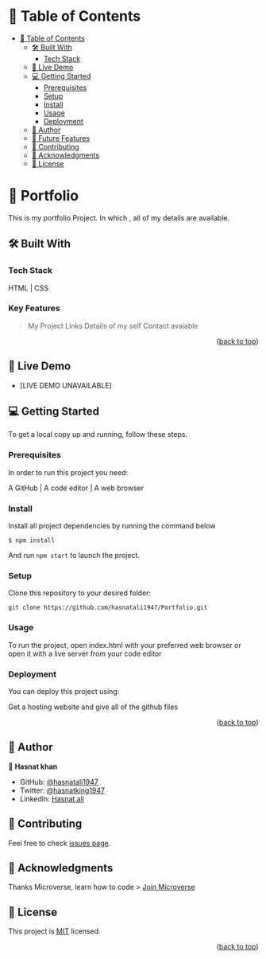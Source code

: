 # 📗 Table of Contents

- [📗 Table of Contents](#-table-of-contents)
  - [🛠️ Built With ](#-built-with-)
    - [Tech Stack ](#tech-stack-)
  - [🚀 Live Demo ](#-live-demo-)
  - [💻 Getting Started ](#-getting-started-)
    - [Prerequisites](#prerequisites)
    - [Setup](#setup)
    - [Install](#install)
    - [Usage](#usage)
    - [Deployment](https://github.com/hasnatali1947/Portfolio/actions/runs/4281837176)
  - [👥 Author ](#-author-)
  - [🔭 Future Features ](#-future-features-)
  - [🤝 Contributing ](#-contributing-)
  - [🙏 Acknowledgments ](#-acknowledgments-)
  - [📝 License ](#-license-)

# 📖 Portfolio <a name="about-project"></a>

This is my portfolio Project. In which , all of my details are available.

## 🛠️ Built With <a name="built-with"></a>

### Tech Stack <a name="tech-stack"></a>

HTML | CSS 

### Key Features <a name="key-features"></a>

> My Project Links
> Details of my self
> Contact avaiable

<p align="right">(<a href="#readme-top">back to top</a>)</p>

## 🚀 Live Demo <a name="live-demo"></a>

- [LIVE DEMO UNAVAILABLE]

## 💻 Getting Started <a name="getting-started"></a>

To get a local copy up and running, follow these steps.

### Prerequisites

In order to run this project you need:

A GitHub | A code editor | A web browser

### Install

Install all project dependencies by running the command below

  `$ npm install`

And run `npm start` to launch the project.

### Setup

Clone this repository to your desired folder:

  `git clone https://github.com/hasnatali1947/Portfolio.git`

### Usage

To run the project, open index.html with your preferred web browser or open it with a live server from your code editor

### Deployment

You can deploy this project using:

Get a hosting website and give all of the github files

<p align="right">(<a href="#readme-top">back to top</a>)</p>

## 👥 Author <a name="author"></a>

👤 **Hasnat khan**

- GitHub: [@hasnatali1947](https://github.com/hasnatali1947)
- Twitter: [@hasnatking1947](https://twitter.com/hasnatking1947)
- LinkedIn: [Hasnat ali](https://www.linkedin.com/feed/?trk=homepage-basic_google-sign-in-submit)

## 🤝 Contributing <a name="contributing"></a>

Feel free to check [issues page](https://github.com/hasnatali1947/Portfolio/issues).

## 🙏 Acknowledgments <a name="acknowledgements"></a>

Thanks Microverse, learn how to code > [Join Microverse](https://www.microverse.org/?grsf=9m3hq6)

## 📝 License <a name="license"></a>

This project is [MIT](./LICENSE) licensed.

<p align="right">(<a href="#readme-top">back to top</a>)</p>
